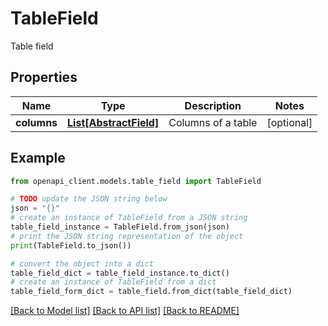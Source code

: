 # TableField

Table field

## Properties

Name | Type | Description | Notes
------------ | ------------- | ------------- | -------------
**columns** | [**List[AbstractField]**](AbstractField.md) | Columns of a table | [optional] 

## Example

```python
from openapi_client.models.table_field import TableField

# TODO update the JSON string below
json = "{}"
# create an instance of TableField from a JSON string
table_field_instance = TableField.from_json(json)
# print the JSON string representation of the object
print(TableField.to_json())

# convert the object into a dict
table_field_dict = table_field_instance.to_dict()
# create an instance of TableField from a dict
table_field_form_dict = table_field.from_dict(table_field_dict)
```
[[Back to Model list]](../README.md#documentation-for-models) [[Back to API list]](../README.md#documentation-for-api-endpoints) [[Back to README]](../README.md)


